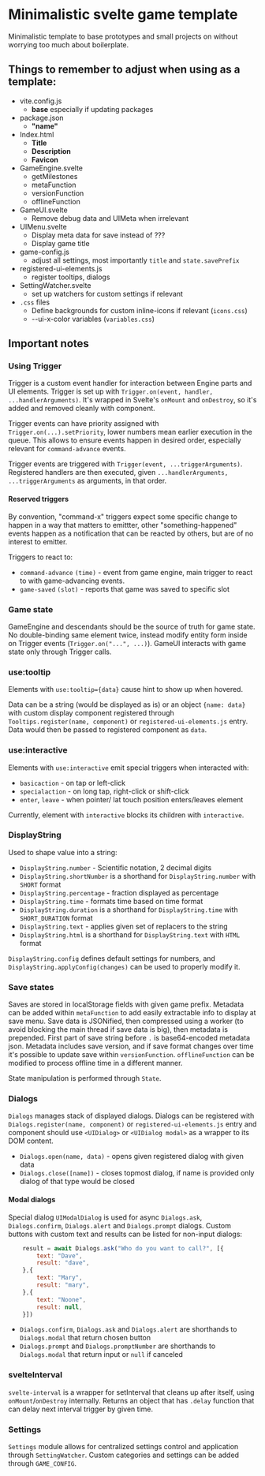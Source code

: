 # Minimalistic svelte game template

Minimalistic template to base prototypes and small projects on without worrying too much about boilerplate.

## Things to remember to adjust when using as a template:

- vite.config.js
  - **base** especially if updating packages
- package.json
  - **"name"**
- Index.html
  - **Title**
  - **Description**
  - **Favicon**
- GameEngine.svelte
  - getMilestones
  - metaFunction
  - versionFunction
  - offlineFunction
- GameUI.svelte
  - Remove debug data and UIMeta when irrelevant
- UIMenu.svelte
  - Display meta data for save instead of ???
  - Display game title
- game-config.js
  - adjust all settings, most importantly `title` and `state.savePrefix`
- registered-ui-elements.js
  - register tooltips, dialogs
- SettingWatcher.svelte
  - set up watchers for custom settings if relevant
- `.css` files
  - Define backgrounds for custom inline-icons if relevant (`icons.css`)
  - --ui-x-color variables (`variables.css`)

## Important notes

### Using Trigger

Trigger is a custom event handler for interaction between Engine parts and UI elements. Trigger is set up with `Trigger.on(event, handler, ...handlerArguments)`. It's wrapped in Svelte's `onMount` and `onDestroy`, so it's added and removed cleanly with component.

Trigger events can have priority assigned with `Trigger.on(...).setPriority`, lower numbers mean earlier execution in the queue. This allows to ensure events happen in desired order, especially relevant for `command-advance` events.

Trigger events are triggered with `Trigger(event, ...triggerArguments)`. Registered handlers are then executed, given `...handlerArguments, ...triggerArguments` as arguments, in that order. 

#### Reserved triggers 

By convention, "command-x" triggers expect some specific change to happen in a way that matters to emittter, other "something-happened" events happen as a notification that can be reacted by others, but are of no interest to emitter.

Triggers to react to:
- `command-advance` `(time)` - event from game engine, main trigger to react to with game-advancing events.
- `game-saved` `(slot)` - reports that game was saved to specific slot

### Game state

GameEngine and descendants should be the source of truth for game state. No double-binding same element twice, instead modify entity form inside on Trigger events (`Trigger.on("...", ...)`).
GameUI interacts with game state only through Trigger calls.

### use:tooltip

Elements with `use:tooltip={data}` cause hint to show up when hovered. 

Data can be a string (would be displayed as is) or an object `{name: data}` with custom display component registered through `Tooltips.register(name, component)` or `registered-ui-elements.js` entry. Data would then be passed to registered component as `data`.

### use:interactive

Elements with `use:interactive` emit special triggers when interacted with:

- `basicaction` - on tap or left-click
- `specialaction` - on long tap, right-click or shift-click
- `enter`, `leave` - when pointer/ lat touch position enters/leaves element

Currently, element with `interactive` blocks its children with `interactive`.

### DisplayString

Used to shape value into a string:

- `DisplayString.number` - Scientific notation, 2 decimal digits
- `DisplayString.shortNumber` is a shorthand for `DisplayString.number` with `SHORT` format
- `DisplayString.percentage` - fraction displayed as percentage
- `DisplayString.time` - formats time based on time format
- `DisplayString.duration` is a shorthand for `DisplayString.time` with `SHORT_DURATION` format
- `DisplayString.text` - applies given set of replacers to the string
- `DisplayString.html` is a shorthand for `DisplayString.text` with `HTML` format

`DisplayString.config` defines default settings for numbers, and `DisplayString.applyConfig(changes)` can be used to properly modify it.

### Save states

Saves are stored in localStorage fields with given game prefix. 
Metadata can be added within `metaFunction` to add easily extractable info to display at save menu. 
Save data is JSONified, then compressed using a worker (to avoid blocking the main thread if save data is big), then metadata is prepended. First part of save string before `.` is base64-encoded metadata json.
Metadata includes save version, and if save format changes over time it's possible to update save within `versionFunction`.
`offlineFunction` can be modified to process offline time in a different manner.

State manipulation is performed through `State`.

### Dialogs

`Dialogs` manages stack of displayed dialogs. Dialogs can be registered with `Dialogs.register(name, component)` or `registered-ui-elements.js` entry and component should use `<UIDialog>` or `<UIDialog modal>` as a wrapper to its DOM content.
- `Dialogs.open(name, data)` - opens given registered dialog with given data
- `Dialogs.close([name])` - closes topmost dialog, if name is provided only dialog of that type would be closed

#### Modal dialogs

Special dialog `UIModalDialog` is used for async `Dialogs.ask`, `Dialogs.confirm`, `Dialogs.alert` and `Dialogs.prompt` dialogs. Custom buttons with custom text and results can be listed for non-input dialogs:

```js
    result = await Dialogs.ask("Who do you want to call?", [{
        text: "Dave",
        result: "dave",
    },{
        text: "Mary",
        result: "mary",
    },{
        text: "Noone",
        result: null,
    }])
```

- `Dialogs.confirm`, `Dialogs.ask` and `Dialogs.alert` are shorthands to `Dialogs.modal` that return chosen button
- `Dialogs.prompt` and `Dialogs.promptNumber` are shorthands to `Dialogs.modal` that return input or `null` if canceled

### svelteInterval

`svelte-interval` is a wrapper for setInterval that cleans up after itself, using `onMount`/`onDestroy` internally. Returns an object that has `.delay` function that can delay next interval trigger by given time. 

### Settings

`Settings` module allows for centralized settings control and application through `SettingWatcher`. Custom categories and settings can be added through `GAME_CONFIG`.
